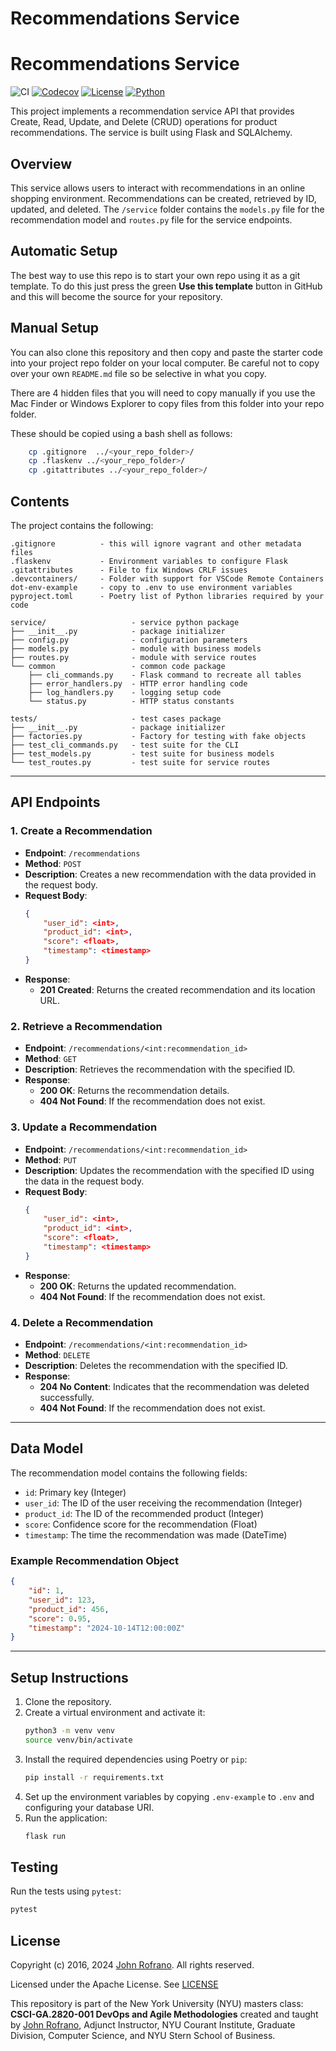 
# Recommendations Service

# Recommendations Service

![CI](https://github.com/CSCI-GA-2820-FA24-001/recommendations/actions/workflows/ci.yml/badge.svg)
[![Codecov](https://codecov.io/gh/<username>/<repository>/branch/master/graph/badge.svg)](https://codecov.io/gh/<username>/<repository>)
[![License](https://img.shields.io/badge/License-Apache_2.0-blue.svg)](https://opensource.org/licenses/Apache-2.0)
[![Python](https://img.shields.io/badge/Language-Python-blue.svg)](https://python.org/)

This project implements a recommendation service API that provides Create, Read, Update, and Delete (CRUD) operations for product recommendations. The service is built using Flask and SQLAlchemy.

## Overview

This service allows users to interact with recommendations in an online shopping environment. Recommendations can be created, retrieved by ID, updated, and deleted. The `/service` folder contains the `models.py` file for the recommendation model and `routes.py` file for the service endpoints.

## Automatic Setup

The best way to use this repo is to start your own repo using it as a git template. To do this just press the green **Use this template** button in GitHub and this will become the source for your repository.

## Manual Setup

You can also clone this repository and then copy and paste the starter code into your project repo folder on your local computer. Be careful not to copy over your own `README.md` file so be selective in what you copy.

There are 4 hidden files that you will need to copy manually if you use the Mac Finder or Windows Explorer to copy files from this folder into your repo folder.

These should be copied using a bash shell as follows:

```bash
    cp .gitignore  ../<your_repo_folder>/
    cp .flaskenv ../<your_repo_folder>/
    cp .gitattributes ../<your_repo_folder>/
```

## Contents

The project contains the following:

```text
.gitignore          - this will ignore vagrant and other metadata files
.flaskenv           - Environment variables to configure Flask
.gitattributes      - File to fix Windows CRLF issues
.devcontainers/     - Folder with support for VSCode Remote Containers
dot-env-example     - copy to .env to use environment variables
pyproject.toml      - Poetry list of Python libraries required by your code

service/                   - service python package
├── __init__.py            - package initializer
├── config.py              - configuration parameters
├── models.py              - module with business models
├── routes.py              - module with service routes
└── common                 - common code package
    ├── cli_commands.py    - Flask command to recreate all tables
    ├── error_handlers.py  - HTTP error handling code
    ├── log_handlers.py    - logging setup code
    └── status.py          - HTTP status constants

tests/                     - test cases package
├── __init__.py            - package initializer
├── factories.py           - Factory for testing with fake objects
├── test_cli_commands.py   - test suite for the CLI
├── test_models.py         - test suite for business models
└── test_routes.py         - test suite for service routes
```

---

## API Endpoints

### 1. Create a Recommendation

- **Endpoint**: `/recommendations`  
- **Method**: `POST`  
- **Description**: Creates a new recommendation with the data provided in the request body.  
- **Request Body**: 
  ```json
  {
      "user_id": <int>,
      "product_id": <int>,
      "score": <float>,
      "timestamp": <timestamp>
  }
  ```
- **Response**:  
  - **201 Created**: Returns the created recommendation and its location URL.

### 2. Retrieve a Recommendation

- **Endpoint**: `/recommendations/<int:recommendation_id>`  
- **Method**: `GET`  
- **Description**: Retrieves the recommendation with the specified ID.  
- **Response**:  
  - **200 OK**: Returns the recommendation details.
  - **404 Not Found**: If the recommendation does not exist.

### 3. Update a Recommendation

- **Endpoint**: `/recommendations/<int:recommendation_id>`  
- **Method**: `PUT`  
- **Description**: Updates the recommendation with the specified ID using the data in the request body.  
- **Request Body**: 
  ```json
  {
      "user_id": <int>,
      "product_id": <int>,
      "score": <float>,
      "timestamp": <timestamp>
  }
  ```
- **Response**:  
  - **200 OK**: Returns the updated recommendation.
  - **404 Not Found**: If the recommendation does not exist.

### 4. Delete a Recommendation

- **Endpoint**: `/recommendations/<int:recommendation_id>`  
- **Method**: `DELETE`  
- **Description**: Deletes the recommendation with the specified ID.  
- **Response**:  
  - **204 No Content**: Indicates that the recommendation was deleted successfully.
  - **404 Not Found**: If the recommendation does not exist.

---

## Data Model

The recommendation model contains the following fields:

- `id`: Primary key (Integer)
- `user_id`: The ID of the user receiving the recommendation (Integer)
- `product_id`: The ID of the recommended product (Integer)
- `score`: Confidence score for the recommendation (Float)
- `timestamp`: The time the recommendation was made (DateTime)

### Example Recommendation Object
```json
{
    "id": 1,
    "user_id": 123,
    "product_id": 456,
    "score": 0.95,
    "timestamp": "2024-10-14T12:00:00Z"
}
```

---

## Setup Instructions

1. Clone the repository.
2. Create a virtual environment and activate it:
    ```bash
    python3 -m venv venv
    source venv/bin/activate
    ```
3. Install the required dependencies using Poetry or `pip`:
    ```bash
    pip install -r requirements.txt
    ```
4. Set up the environment variables by copying `.env-example` to `.env` and configuring your database URI.
5. Run the application:
    ```bash
    flask run
    ```


## Testing

Run the tests using `pytest`:
```bash
pytest
```

## License

Copyright (c) 2016, 2024 [John Rofrano](https://www.linkedin.com/in/JohnRofrano/). All rights reserved.

Licensed under the Apache License. See [LICENSE](LICENSE)

This repository is part of the New York University (NYU) masters class: **CSCI-GA.2820-001 DevOps and Agile Methodologies** created and taught by [John Rofrano](https://cs.nyu.edu/~rofrano/), Adjunct Instructor, NYU Courant Institute, Graduate Division, Computer Science, and NYU Stern School of Business.
